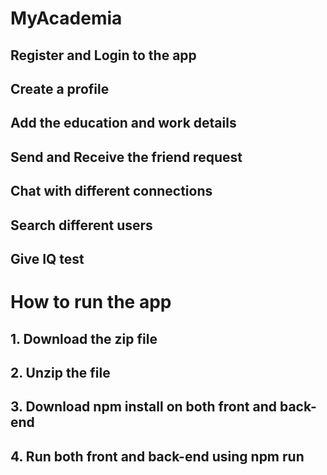 # MyAcademia
## Register and Login to the app
## Create a profile
## Add the education and work details
## Send and Receive the friend request
## Chat with different connections
## Search different users
## Give IQ test

# How to run the app
## 1. Download the zip file
## 2. Unzip the file
## 3. Download npm install on both front and back-end
## 4. Run both front and back-end using npm run
